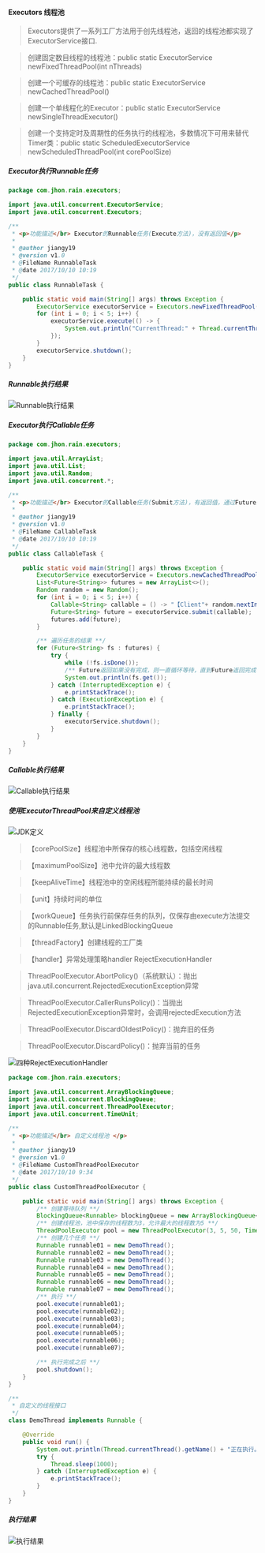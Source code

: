 #### Executors 线程池

> Executors提供了一系列工厂方法用于创先线程池，返回的线程池都实现了ExecutorService接口.

> 创建固定数目线程的线程池：public static ExecutorService newFixedThreadPool(int nThreads)

> 创建一个可缓存的线程池：public static ExecutorService newCachedThreadPool()

> 创建一个单线程化的Executor：public static ExecutorService newSingleThreadExecutor()

> 创建一个支持定时及周期性的任务执行的线程池，多数情况下可用来替代Timer类：public static ScheduledExecutorService newScheduledThreadPool(int corePoolSize)

##### Executor执行Runnable任务

```java
package com.jhon.rain.executors;

import java.util.concurrent.ExecutorService;
import java.util.concurrent.Executors;

/**
 * <p>功能描述</br> Executor的Runnable任务(Execute方法)，没有返回值</p>
 *
 * @author jiangy19
 * @version v1.0
 * @FileName RunnableTask
 * @date 2017/10/10 10:19
 */
public class RunnableTask {

	public static void main(String[] args) throws Exception {
		ExecutorService executorService = Executors.newFixedThreadPool(3);
		for (int i = 0; i < 5; i++) {
			executorService.execute(() -> {
				System.out.println("CurrentThread:" + Thread.currentThread().getName() + ",Execute Method.....");
			});
		}
		executorService.shutdown();
	}
}
```

##### Runnable执行结果
![Runnable执行结果](./src/resources/Runnable执行结果.png)

##### Executor执行Callable任务
```java
package com.jhon.rain.executors;

import java.util.ArrayList;
import java.util.List;
import java.util.Random;
import java.util.concurrent.*;

/**
 * <p>功能描述</br> Executor的Callable任务(Submit方法)，有返回值，通过Future来获取</p>
 *
 * @author jiangy19
 * @version v1.0
 * @FileName CallableTask
 * @date 2017/10/10 10:19
 */
public class CallableTask {

	public static void main(String[] args) throws Exception {
		ExecutorService executorService = Executors.newCachedThreadPool();
		List<Future<String>> futures = new ArrayList<>();
		Random random = new Random();
		for (int i = 0; i < 5; i++) {
			Callable<String> callable = () -> "【Client"+ random.nextInt(100)+"】This Is Labda Expression Demo With Callable!";
			Future<String> future = executorService.submit(callable);
			futures.add(future);
		}

		/** 遍历任务的结果 **/
		for (Future<String> fs : futures) {
			try {
				while (!fs.isDone());
				/** Future返回如果没有完成，则一直循环等待，直到Future返回完成 **/
				System.out.println(fs.get());
			} catch (InterruptedException e) {
				e.printStackTrace();
			} catch (ExecutionException e) {
				e.printStackTrace();
			} finally {
				executorService.shutdown();
			}
		}
	}
}
```

##### Callable执行结果
![Callable执行结果](./src/resources/Callable执行结果.png)


##### 使用ExecutorThreadPool来自定义线程池

![JDK定义](./src/resources/ThreadPoolExecutorConstruct.png)
> 【corePoolSize】线程池中所保存的核心线程数，包括空闲线程

> 【maximumPoolSize】池中允许的最大线程数

> 【keepAliveTime】线程池中的空闲线程所能持续的最长时间

> 【unit】持续时间的单位

> 【workQueue】任务执行前保存任务的队列，仅保存由execute方法提交的Runnable任务,默认是LinkedBlockingQueue<Runnable>

> 【threadFactory】创建线程的工厂类

> 【handler】异常处理策略handler RejectExecutionHandler

> ThreadPoolExecutor.AbortPolicy()（系统默认）：抛出java.util.concurrent.RejectedExecutionException异常

> ThreadPoolExecutor.CallerRunsPolicy()：当抛出RejectedExecutionException异常时，会调用rejectedExecution方法

> ThreadPoolExecutor.DiscardOldestPolicy()：抛弃旧的任务

> ThreadPoolExecutor.DiscardPolicy()：抛弃当前的任务

![四种RejectExecutionHandler](./src/resources/四种类型的RejectExecutionHandler.png)

```java
package com.jhon.rain.executors;

import java.util.concurrent.ArrayBlockingQueue;
import java.util.concurrent.BlockingQueue;
import java.util.concurrent.ThreadPoolExecutor;
import java.util.concurrent.TimeUnit;

/**
 * <p>功能描述</br> 自定义线程池 </p>
 *
 * @author jiangy19
 * @version v1.0
 * @FileName CustomThreadPoolExecutor
 * @date 2017/10/10 9:34
 */
public class CustomThreadPoolExecutor {

	public static void main(String[] args) throws Exception {
		/** 创建等待队列 **/
		BlockingQueue<Runnable> blockingQueue = new ArrayBlockingQueue<Runnable>(20);
		/** 创建线程池，池中保存的线程数为3，允许最大的线程数为5 **/
		ThreadPoolExecutor pool = new ThreadPoolExecutor(3, 5, 50, TimeUnit.SECONDS, blockingQueue);
		/** 创建几个任务 **/
		Runnable runnable01 = new DemoThread();
		Runnable runnable02 = new DemoThread();
		Runnable runnable03 = new DemoThread();
		Runnable runnable04 = new DemoThread();
		Runnable runnable05 = new DemoThread();
		Runnable runnable06 = new DemoThread();
		Runnable runnable07 = new DemoThread();
		/** 执行 **/
		pool.execute(runnable01);
		pool.execute(runnable02);
		pool.execute(runnable03);
		pool.execute(runnable04);
		pool.execute(runnable05);
		pool.execute(runnable06);
		pool.execute(runnable07);

		/** 执行完成之后 **/
		pool.shutdown();
	}
}

/**
 * 自定义的线程接口
 */
class DemoThread implements Runnable {

	@Override
	public void run() {
		System.out.println(Thread.currentThread().getName() + "正在执行。。。");
		try {
			Thread.sleep(1000);
		} catch (InterruptedException e) {
			e.printStackTrace();
		}
	}
}
```

##### 执行结果
![执行结果](./src/resources/Executors使用执行结果.png)